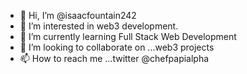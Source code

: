 - 👋 Hi, I’m @isaacfountain242
- 👀 I’m interested in web3 development.
- 🌱 I’m currently learning Full Stack Web Development
- 💞️ I’m looking to collaborate on ...web3 projects
- 📫 How to reach me ...twitter @chefpapialpha

<!---
isaacfountain242/isaacfountain242 is a ✨ special ✨ repository because its `README.md` (this file) appears on your GitHub profile.
You can click the Preview link to take a look at your changes.
--->
